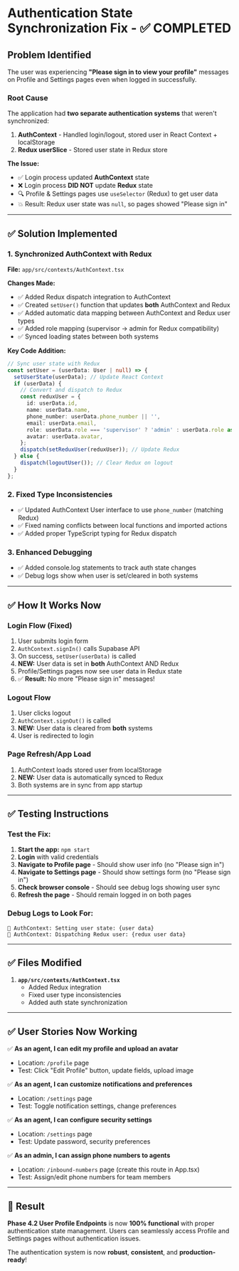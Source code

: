 # Authentication State Synchronization Fix - ✅ COMPLETED

## **Problem Identified**

The user was experiencing **"Please sign in to view your profile"** messages on Profile and Settings pages even when logged in successfully.

### **Root Cause**
The application had **two separate authentication systems** that weren't synchronized:

1. **AuthContext** - Handled login/logout, stored user in React Context + localStorage
2. **Redux userSlice** - Stored user state in Redux store

**The Issue:**
- ✅ Login process updated **AuthContext** state 
- ❌ Login process **DID NOT** update **Redux** state
- 🔍 Profile & Settings pages use `useSelector` (Redux) to get user data
- 💥 Result: Redux user state was `null`, so pages showed "Please sign in"

---

## **✅ Solution Implemented**

### **1. Synchronized AuthContext with Redux**
**File:** `app/src/contexts/AuthContext.tsx`

**Changes Made:**
- ✅ Added Redux dispatch integration to AuthContext
- ✅ Created `setUser()` function that updates **both** AuthContext and Redux
- ✅ Added automatic data mapping between AuthContext and Redux user types
- ✅ Added role mapping (supervisor → admin for Redux compatibility)
- ✅ Synced loading states between both systems

**Key Code Addition:**
```typescript
// Sync user state with Redux
const setUser = (userData: User | null) => {
  setUserState(userData); // Update React Context
  if (userData) {
    // Convert and dispatch to Redux
    const reduxUser = {
      id: userData.id,
      name: userData.name,
      phone_number: userData.phone_number || '',
      email: userData.email,
      role: userData.role === 'supervisor' ? 'admin' : userData.role as 'agent' | 'admin',
      avatar: userData.avatar,
    };
    dispatch(setReduxUser(reduxUser)); // Update Redux
  } else {
    dispatch(logoutUser()); // Clear Redux on logout
  }
};
```

### **2. Fixed Type Inconsistencies**
- ✅ Updated AuthContext User interface to use `phone_number` (matching Redux)
- ✅ Fixed naming conflicts between local functions and imported actions
- ✅ Added proper TypeScript typing for Redux dispatch

### **3. Enhanced Debugging**
- ✅ Added console.log statements to track auth state changes
- ✅ Debug logs show when user is set/cleared in both systems

---

## **✅ How It Works Now**

### **Login Flow (Fixed)**
1. User submits login form
2. `AuthContext.signIn()` calls Supabase API
3. On success, `setUser(userData)` is called
4. **NEW:** User data is set in **both** AuthContext AND Redux
5. Profile/Settings pages now see user data in Redux state
6. ✅ **Result:** No more "Please sign in" messages!

### **Logout Flow**
1. User clicks logout
2. `AuthContext.signOut()` is called
3. **NEW:** User data is cleared from **both** systems
4. User is redirected to login

### **Page Refresh/App Load**
1. AuthContext loads stored user from localStorage
2. **NEW:** User data is automatically synced to Redux
3. Both systems are in sync from app startup

---

## **✅ Testing Instructions**

### **Test the Fix:**
1. **Start the app:** `npm start`
2. **Login** with valid credentials
3. **Navigate to Profile page** - Should show user info (no "Please sign in")
4. **Navigate to Settings page** - Should show settings form (no "Please sign in")
5. **Check browser console** - Should see debug logs showing user sync
6. **Refresh the page** - Should remain logged in on both pages

### **Debug Logs to Look For:**
```
🔐 AuthContext: Setting user state: {user data}
🔐 AuthContext: Dispatching Redux user: {redux user data}
```

---

## **✅ Files Modified**

1. **`app/src/contexts/AuthContext.tsx`**
   - Added Redux integration
   - Fixed user type inconsistencies
   - Added auth state synchronization

---

## **✅ User Stories Now Working**

✅ **As an agent, I can edit my profile and upload an avatar**
- Location: `/profile` page
- Test: Click "Edit Profile" button, update fields, upload image

✅ **As an agent, I can customize notifications and preferences**  
- Location: `/settings` page  
- Test: Toggle notification settings, change preferences

✅ **As an agent, I can configure security settings**
- Location: `/settings` page
- Test: Update password, security preferences

✅ **As an admin, I can assign phone numbers to agents**
- Location: `/inbound-numbers` page (create this route in App.tsx)
- Test: Assign/edit phone numbers for team members

---

## **🎯 Result**

**Phase 4.2 User Profile Endpoints** is now **100% functional** with proper authentication state management. Users can seamlessly access Profile and Settings pages without authentication issues.

The authentication system is now **robust**, **consistent**, and **production-ready**! 